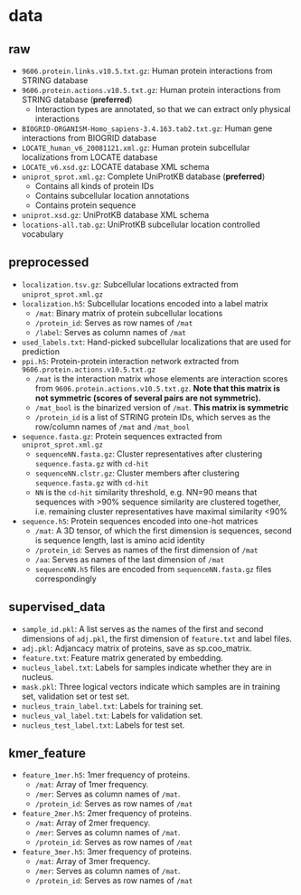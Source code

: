# data

## raw

* `9606.protein.links.v10.5.txt.gz`: Human protein interactions from STRING database
* `9606.protein.actions.v10.5.txt.gz`: Human protein interactions from STRING database (**preferred**)
    - Interaction types are annotated, so that we can extract only physical interactions
* `BIOGRID-ORGANISM-Homo_sapiens-3.4.163.tab2.txt.gz`: Human gene interactions from BIOGRID database
* `LOCATE_human_v6_20081121.xml.gz`: Human protein subcellular localizations from LOCATE database
* `LOCATE_v6.xsd.gz`: LOCATE database XML schema
* `uniprot_sprot.xml.gz`: Complete UniProtKB database (**preferred**)
    - Contains all kinds of protein IDs
    - Contains subcellular location annotations
    - Contains protein sequence
* `uniprot.xsd.gz`: UniProtKB database XML schema
* `locations-all.tab.gz`: UniProtKB subcellular location controlled vocabulary

## preprocessed

* `localization.tsv.gz`: Subcellular locations extracted from `uniprot_sprot.xml.gz`
* `localization.h5`: Subcellular locations encoded into a label matrix
    - `/mat`: Binary matrix of protein subcellular locations
    - `/protein_id`: Serves as row names of `/mat`
    - `/label`: Serves as column names of `/mat`
* `used_labels.txt`: Hand-picked subcellular localizations that are used for prediction
* `ppi.h5`: Protein-protein interaction network extracted from `9606.protein.actions.v10.5.txt.gz`
    - `/mat` is the interaction matrix whose elements are interaction scores from `9606.protein.actions.v10.5.txt.gz`.
      **Note that this matrix is not symmetric (scores of several pairs are not symmetric).**
    - `/mat_bool` is the binarized version of `/mat`.
      **This matrix is symmetric**
    - `/protein_id` is a list of STRING protein IDs, which serves as the row/column names of `/mat` and `/mat_bool`
* `sequence.fasta.gz`: Protein sequences extracted from `uniprot_sprot.xml.gz`
    - `sequenceNN.fasta.gz`: Cluster representatives after clustering `sequence.fasta.gz` with `cd-hit`
    - `sequenceNN.clstr.gz`: Cluster members after clustering `sequence.fasta.gz` with `cd-hit`
    - `NN` is the `cd-hit` similarity threshold, e.g. NN=90 means that sequences with \>90% sequence similarity
      are clustered together, i.e. remaining cluster representatives have maximal similarity \<90%
* `sequence.h5`: Protein sequences encoded into one-hot matrices
    - `/mat`: A 3D tensor, of which the first dimension is sequences, second is sequence length, last is amino acid identity
    - `/protein_id`: Serves as names of the first dimension of `/mat`
    - `/aa`: Serves as names of the last dimension of `/mat`
    - `sequenceNN.h5` files are encoded from `sequenceNN.fasta.gz` files correspondingly

## supervised_data

* `sample_id.pkl`: A list serves as the names of the first and second dimensions of `adj.pkl`, the first dimension of `feature.txt` and label files. 
* `adj.pkl`: Adjancacy matrix of proteins, save as sp.coo_matrix.
* `feature.txt`: Feature matrix generated by embedding.
* `nucleus_label.txt`: Labels for samples indicate whether they are in nucleus.
* `mask.pkl`: Three logical vectors indicate which samples are in training set, validation set or test set.
* `nucleus_train_label.txt`: Labels for training set.
* `nucleus_val_label.txt`: Labels for validation set.
* `nucleus_test_label.txt`: Labels for test set.

## kmer_feature

* `feature_1mer.h5`: 1mer frequency of proteins.
    - `/mat`: Array of 1mer frequency.
    - `/mer`: Serves as column names of `/mat`.
    - `/protein_id`: Serves as row names of `/mat`
* `feature_2mer.h5`: 2mer frequency of proteins.
    - `/mat`: Array of 2mer frequency.
    - `/mer`: Serves as column names of `/mat`.
    - `/protein_id`: Serves as row names of `/mat`
* `feature_3mer.h5`: 3mer frequency of proteins.
    - `/mat`: Array of 3mer frequency.
    - `/mer`: Serves as column names of `/mat`.
    - `/protein_id`: Serves as row names of `/mat`